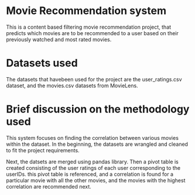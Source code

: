 # Movie Recommendation system
This is a content based filtering movie recommendation project, that predicts which movies are to be recommended to a user based on their previously watched and most rated movies.

# Datasets used
The datasets that havebeen used for the project are the user_ratings.csv dataset, and the movies.csv datasets from MovieLens.

# Brief discussion on the methodology used
This system focuses on finding the correlation between various movies within the dataset. In the beginning, the datasets are wrangled and cleaned to fit the project requirements.

Next, the datsets are merged using pandas library. Then a pivot table is created consisting of the user ratings of each user corresponding to the userIDs. this pivot table is referenced, and a correlation is found for a particular movie with all the other movies, and the movies with the highest correlation are recommended next.
